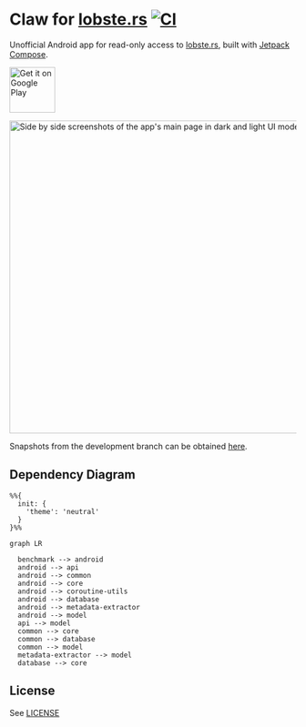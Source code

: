# Claw for [lobste.rs](https://lobste.rs) [![CI](https://github.com/msfjarvis/compose-lobsters/actions/workflows/ci.yml/badge.svg)](https://github.com/msfjarvis/compose-lobsters/actions/workflows/ci.yml)

Unofficial Android app for read-only access to [lobste.rs](https://lobste.rs), built with [Jetpack Compose](https://developer.android.com/jetpack/compose).

<a href="https://play.google.com/store/apps/details?id=dev.msfjarvis.claw.android">
  <img src="https://play.google.com/intl/en_us/badges/static/images/badges/en_badge_web_generic.png"
       alt="Get it on Google Play"
       height="80" />
</a>

<img src="https://github.com/msfjarvis/compose-lobsters/blob/main/.github/readme_feature.webp"
     alt="Side by side screenshots of the app's main page in dark and light UI modes"
     height="550" />

Snapshots from the development branch can be obtained [here](https://github.com/msfjarvis/compose-lobsters/releases/tag/nightly).

## Dependency Diagram
```mermaid
%%{
  init: {
    'theme': 'neutral'
  }
}%%

graph LR

  benchmark --> android
  android --> api
  android --> common
  android --> core
  android --> coroutine-utils
  android --> database
  android --> metadata-extractor
  android --> model
  api --> model
  common --> core
  common --> database
  common --> model
  metadata-extractor --> model
  database --> core

```
## License

See [LICENSE](LICENSE)
